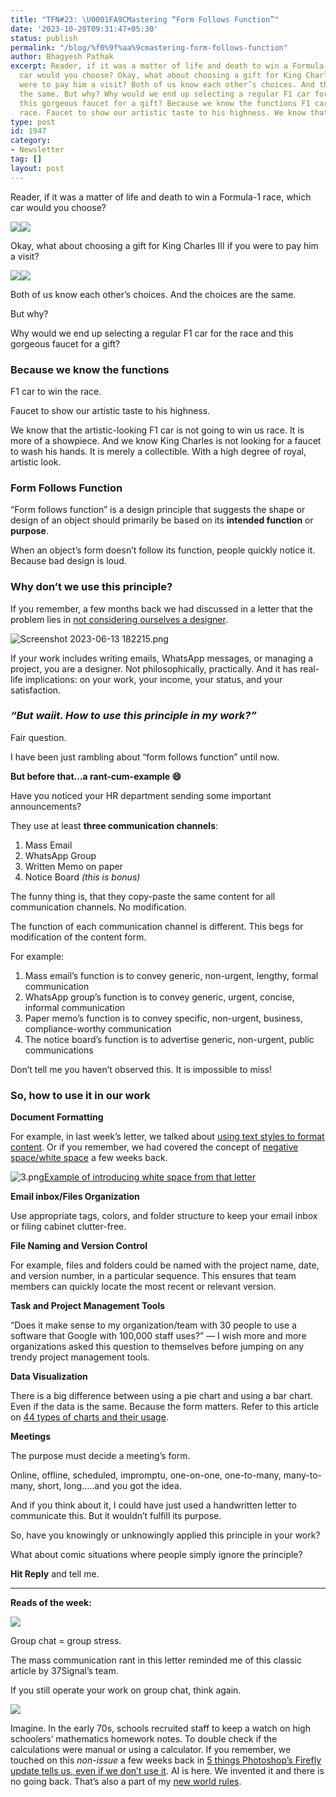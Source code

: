 ```yaml
---
title: "TFN#23: \U0001FA9CMastering “Form Follows Function”"
date: '2023-10-20T09:31:47+05:30'
status: publish
permalink: "/blog/%f0%9f%aa%9cmastering-form-follows-function"
author: Bhagyesh Pathak
excerpt: Reader, if it was a matter of life and death to win a Formula-1 race, which
  car would you choose? Okay, what about choosing a gift for King Charles III if you
  were to pay him a visit? Both of us know each other’s choices. And the choices are
  the same. But why? Why would we end up selecting a regular F1 car for the race and
  this gorgeous faucet for a gift? Because we know the functions F1 car to win the
  race. Faucet to show our artistic taste to his highness. We know that the artistic-looking...
type: post
id: 1947
category:
- Newsletter
tag: []
layout: post
---
```


Reader, if it was a matter of life and death to win a Formula-1 race, which car would you choose?

![](https://embed.filekitcdn.com/e/tkwVjiL2WnM6sb9P2ZThes/cWdhtXfazWotzaLk8ZNdd4?ar=1%3A1&fit=crop)![](https://embed.filekitcdn.com/e/tkwVjiL2WnM6sb9P2ZThes/5sPSajbKXdyx48aE36uYbL?ar=1%3A1&fit=crop)

Okay, what about choosing a gift for King Charles III if you were to pay him a visit?

![](https://embed.filekitcdn.com/e/tkwVjiL2WnM6sb9P2ZThes/myYeC1sGExLGbAmFobowk6?ar=1%3A1&fit=crop)![](https://embed.filekitcdn.com/e/tkwVjiL2WnM6sb9P2ZThes/uMJojm5papbLk5MubtfvU1?ar=1%3A1&fit=crop)

Both of us know each other’s choices. And the choices are the same.

But why?

Why would we end up selecting a regular F1 car for the race and this gorgeous faucet for a gift?

### **Because we know the functions**

F1 car to win the race.

Faucet to show our artistic taste to his highness.

We know that the artistic-looking F1 car is not going to win us race. It is more of a showpiece. And we know King Charles is not looking for a faucet to wash his hands. It is merely a collectible. With a high degree of royal, artistic look.

### Form Follows Function

“Form follows function” is a design principle that suggests the shape or design of an object should primarily be based on its **intended function** or **purpose**.

When an object’s form doesn’t follow its function, people quickly notice it. Because bad design is loud.

### Why don’t we use this principle?

If you remember, a few months back we had discussed in a letter that the problem lies in [not considering ourselves a designer](https://bhagyeshpathak.com/blog/like-most-people-do-you-also-think-youre-not-a-designer/).

![Screenshot 2023-06-13 182215.png](https://embed.filekitcdn.com/e/tkwVjiL2WnM6sb9P2ZThes/cSFjwh76PjvNEJS8ngCCLh)

If your work includes writing emails, WhatsApp messages, or managing a project, you are a designer. Not philosophically, practically. And it has real-life implications: on your work, your income, your status, and your satisfaction.

### *“But waiit. How to use this principle in my work?”*

Fair question.

I have been just rambling about “form follows function” until now.

**But before that…a rant-cum-example 😄**

Have you noticed your HR department sending some important announcements?

They use at least **three communication channels**:

1. Mass Email
2. WhatsApp Group
3. Written Memo on paper
4. Notice Board *(this is bonus)*

The funny thing is, that they copy-paste the same content for all communication channels. No modification.

The function of each communication channel is different. This begs for modification of the content form.

For example:

1. Mass email’s function is to convey generic, non-urgent, lengthy, formal communication
2. WhatsApp group’s function is to convey generic, urgent, concise, informal communication
3. Paper memo’s function is to convey specific, non-urgent, business, compliance-worthy communication
4. The notice board’s function is to advertise generic, non-urgent, public communications

Don’t tell me you haven’t observed this. It is impossible to miss!

### So, how to use it in our work

**Document Formatting**

For example, in last week’s letter, we talked about [using text styles to format content](https://bhagyeshpathak.com/blog/%f0%9f%aa%9c-google-docs-ms-words-simplicity-the-most-ignored-feature/). Or if you remember, we had covered the concept of [negative space/white space](https://bhagyeshpathak.com/blog/tfn16-%f0%9f%aa%9c-negative-space-white-spacewhat-is-it/) a few weeks back.

![3.png](https://embed.filekitcdn.com/e/tkwVjiL2WnM6sb9P2ZThes/eWqLBEhMjSY8VnvDqU4oxE)​[Example of introducing white space from that letter](https://bhagyeshpathak.com/blog/tfn16-%f0%9f%aa%9c-negative-space-white-spacewhat-is-it/)​

**Email inbox/Files Organization**

Use appropriate tags, colors, and folder structure to keep your email inbox or filing cabinet clutter-free.

**File Naming and Version Control**

For example, files and folders could be named with the project name, date, and version number, in a particular sequence. This ensures that team members can quickly locate the most recent or relevant version.

**Task and Project Management Tools**

“Does it make sense to my organization/team with 30 people to use a software that Google with 100,000 staff uses?” — I wish more and more organizations asked this question to themselves before jumping on any trendy project management tools.

**Data Visualization**

There is a big difference between using a pie chart and using a bar chart. Even if the data is the same. Because the form matters. Refer to this article on [44 types of charts and their usage](https://visme.co/blog/types-of-graphs/).

**Meetings**

The purpose must decide a meeting’s form.

Online, offline, scheduled, impromptu, one-on-one, one-to-many, many-to-many, short, long…..and you got the idea.

And if you think about it, I could have just used a handwritten letter to communicate this. But it wouldn’t fulfill its purpose.

So, have you knowingly or unknowingly applied this principle in your work?

What about comic situations where people simply ignore the principle?

**Hit Reply** and tell me.

---

**Reads of the week:**

[![](https://embed.filekitcdn.com/e/tkwVjiL2WnM6sb9P2ZThes/up477N38TzgmuNsSgeBQef)](https://37signals.com/group-chat-problems)

Group chat = group stress.

The mass communication rant in this letter reminded me of this classic article by 37Signal’s team.

If you still operate your work on group chat, think again.

![](https://embed.filekitcdn.com/e/tkwVjiL2WnM6sb9P2ZThes/fqi8oW7UBZfypVxfms8XPr)

Imagine. In the early 70s, schools recruited staff to keep a watch on high schoolers’ mathematics homework notes. To double check if the calculations were manual or using a calculator. If you remember, we touched on this *non-issue* a few weeks back in [5 things Photoshop’s Firefly update tells us, even if we don’t use it](https://bhagyeshpathak.com/blog/tfn12-%f0%9f%9f%a6-5-things-photoshops-firefly-update-tells-us-even-if-we-dont-use-it/). AI is here. We invented it and there is no going back. That’s also a part of my [new world rules](https://bhagyeshpathak.com/new-world-rules/).